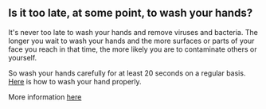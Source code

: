 ## Is it too late, at some point, to wash your hands?

It's never too late to wash your hands and remove viruses and bacteria. The longer you wait to wash your hands and the more surfaces or parts of your face you reach in that time, the more likely you are to contaminate others or yourself.

So wash your hands carefully for at least 20 seconds on a regular basis. [Here](https://www.canada.ca/en/public-health/services/publications/diseases-conditions/reduce-spread-covid-19-wash-your-hands.html) is how to wash your hand properly.

More information [here](https://www.canada.ca/en/public-health/services/diseases/2019-novel-coronavirus-infection/prevention-risks.html)
